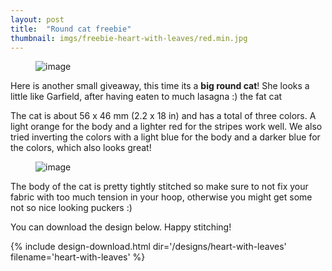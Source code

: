 ```yaml
---
layout: post
title:  "Round cat freebie"
thumbnail: imgs/freebie-heart-with-leaves/red.min.jpg
---
```


<figure>
	<img src="{{ site.baseurl }}/assets/imgs/freebie-heart-with-leaves/red.min.jpg" alt="image">
</figure>

Here is another small giveaway, this time its a **big round cat**! She looks a little
like Garfield, after having eaten to much lasagna :)
the fat cat

The cat is about 56 x 46 mm (2.2 x 18 in) and has a total of three colors. A light orange
for the body and a lighter red for the stripes work well. We also tried inverting the
colors with a light blue for the body and a darker blue for the colors, which also
looks great!

<!-- more -->

<figure>
	<img src="{{ site.baseurl }}/assets/imgs/freebie-heart-with-leaves/blue.min.jpg" alt="image">
</figure>

The body of the cat is pretty tightly stitched so make sure to not fix your fabric
with too much tension in your hoop, otherwise you might get some not so nice looking
puckers :)

You can download the design below. Happy stitching!

{% include design-download.html dir='/designs/heart-with-leaves' filename='heart-with-leaves' %}
